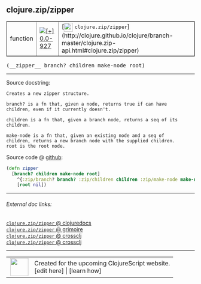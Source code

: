 ## clojure.zip/zipper



 <table border="1">
<tr>
<td>function</td>
<td><a href="https://github.com/cljsinfo/cljs-api-docs/tree/0.0-927"><img valign="middle" alt="[+] 0.0-927" title="Added in 0.0-927" src="https://img.shields.io/badge/+-0.0--927-lightgrey.svg"></a> </td>
<td>
[<img height="24px" valign="middle" src="http://i.imgur.com/1GjPKvB.png"> <samp>clojure.zip/zipper</samp>](http://clojure.github.io/clojure/branch-master/clojure.zip-api.html#clojure.zip/zipper)
</td>
</tr>
</table>


 <samp>
(__zipper__ branch? children make-node root)<br>
</samp>

---





Source docstring:

```
Creates a new zipper structure. 

branch? is a fn that, given a node, returns true if can have
children, even if it currently doesn't.

children is a fn that, given a branch node, returns a seq of its
children.

make-node is a fn that, given an existing node and a seq of
children, returns a new branch node with the supplied children.
root is the root node.
```


Source code @ [github](https://github.com/clojure/clojurescript/blob/r1909/src/cljs/clojure/zip.cljs#L18-L32):

```clj
(defn zipper
  [branch? children make-node root]
    ^{:zip/branch? branch? :zip/children children :zip/make-node make-node}
    [root nil])
```

<!--
Repo - tag - source tree - lines:

 <pre>
clojurescript @ r1909
└── src
    └── cljs
        └── clojure
            └── <ins>[zip.cljs:18-32](https://github.com/clojure/clojurescript/blob/r1909/src/cljs/clojure/zip.cljs#L18-L32)</ins>
</pre>

-->

---



###### External doc links:

[`clojure.zip/zipper` @ clojuredocs](http://clojuredocs.org/clojure.zip/zipper)<br>
[`clojure.zip/zipper` @ grimoire](http://conj.io/store/v1/org.clojure/clojure/1.7.0-beta3/clj/clojure.zip/zipper/)<br>
[`clojure.zip/zipper` @ crossclj](http://crossclj.info/fun/clojure.zip/zipper.html)<br>
[`clojure.zip/zipper` @ crossclj](http://crossclj.info/fun/clojure.zip.cljs/zipper.html)<br>

---

 <table>
<tr><td>
<img valign="middle" align="right" width="48px" src="http://i.imgur.com/Hi20huC.png">
</td><td>
Created for the upcoming ClojureScript website.<br>
[edit here] | [learn how]
</td></tr></table>

[edit here]:https://github.com/cljsinfo/cljs-api-docs/blob/master/cljsdoc/clojure.zip/zipper.cljsdoc
[learn how]:https://github.com/cljsinfo/cljs-api-docs/wiki/cljsdoc-files

<!--

This information was too distracting to show to readers, but I'll leave it
commented here since it is helpful to:

- pretty-print the data used to generate this document
- and show how to retrieve that data



The API data for this symbol:

```clj
{:ns "clojure.zip",
 :name "zipper",
 :signature ["[branch? children make-node root]"],
 :history [["+" "0.0-927"]],
 :type "function",
 :full-name-encode "clojure.zip/zipper",
 :source {:code "(defn zipper\n  [branch? children make-node root]\n    ^{:zip/branch? branch? :zip/children children :zip/make-node make-node}\n    [root nil])",
          :title "Source code",
          :repo "clojurescript",
          :tag "r1909",
          :filename "src/cljs/clojure/zip.cljs",
          :lines [18 32]},
 :full-name "clojure.zip/zipper",
 :clj-symbol "clojure.zip/zipper",
 :docstring "Creates a new zipper structure. \n\nbranch? is a fn that, given a node, returns true if can have\nchildren, even if it currently doesn't.\n\nchildren is a fn that, given a branch node, returns a seq of its\nchildren.\n\nmake-node is a fn that, given an existing node and a seq of\nchildren, returns a new branch node with the supplied children.\nroot is the root node."}

```

Retrieve the API data for this symbol:

```clj
;; from Clojure REPL
(require '[clojure.edn :as edn])
(-> (slurp "https://raw.githubusercontent.com/cljsinfo/cljs-api-docs/catalog/cljs-api.edn")
    (edn/read-string)
    (get-in [:symbols "clojure.zip/zipper"]))
```

-->
